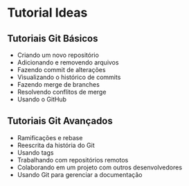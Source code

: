 # Tutorial Ideas

## Tutoriais Git Básicos

* Criando um novo repositório
* Adicionando e removendo arquivos
* Fazendo commit de alterações
* Visualizando o histórico de commits
* Fazendo merge de branches
* Resolvendo conflitos de merge
* Usando o GitHub

## Tutoriais Git Avançados

* Ramificações e rebase
* Reescrita da história do Git
* Usando tags
* Trabalhando com repositórios remotos
* Colaborando em um projeto com outros desenvolvedores
* Usando Git para gerenciar a documentação